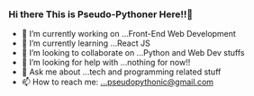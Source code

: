 ### Hi there This is Pseudo-Pythoner Here!!👋

- 🔭 I’m currently working on ...Front-End Web Development
- 🌱 I’m currently learning ...React JS
- 👯 I’m looking to collaborate on ...Python and Web Dev stuffs
- 🤔 I’m looking for help with ...nothing for now!!
- 💬 Ask me about ...tech and programming related stuff
- 📫 How to reach me: ...pseudopythonic@gmail.com
